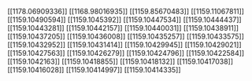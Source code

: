 [[1178.06909336]]
[[1168.98016935]]
[[1159.85670483]]
[[1159.11067811]]
[[1159.10490594]]
[[1159.1045392]]
[[1159.10447534]]
[[1159.10444437]]
[[1159.10443281]]
[[1159.10442157]]
[[1159.10440031]]
[[1159.10438911]]
[[1159.10437205]]
[[1159.10436008]]
[[1159.10435257]]
[[1159.10433575]]
[[1159.10432952]]
[[1159.10431414]]
[[1159.10429945]]
[[1159.10429021]]
[[1159.10427563]]
[[1159.10426279]]
[[1159.10424796]]
[[1159.10422584]]
[[1159.1042163]]
[[1159.10418855]]
[[1159.10418132]]
[[1159.10417038]]
[[1159.10416028]]
[[1159.10414997]]
[[1159.10414335]]
